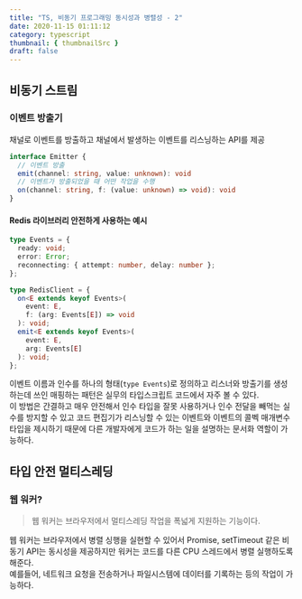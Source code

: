 ```yaml
---
title: "TS, 비동기 프로그래밍 동시성과 병렬성 - 2"
date: 2020-11-15 01:11:12
category: typescript
thumbnail: { thumbnailSrc }
draft: false
---
```


## 비동기 스트림

### 이벤트 방출기
채널로 이벤트를 방출하고 채널에서 발생하는 이벤트를 리스닝하는 API를 제공
```ts
interface Emitter {
  // 이벤트 방출
  emit(channel: string, value: unknown): void
  // 이벤트가 방출되었을 때 어떤 작업을 수행
  on(channel: string, f: (value: unknown) => void): void
}
```

#### Redis 라이브러리 안전하게 사용하는 예시
```ts
type Events = {
  ready: void;
  error: Error;
  reconnecting: { attempt: number, delay: number };
};

type RedisClient = {
  on<E extends keyof Events>(
    event: E,
    f: (arg: Events[E]) => void
  ): void;
  emit<E extends keyof Events>(
    event: E,
    arg: Events[E]
  ): void;
};
```
이벤트 이름과 인수를 하나의 형태(`type Events`)로 정의하고 리스너와 방출기를 생성하는데 쓰인 매핑하는 패턴은 실무의 타입스크립트 코드에서 자주 볼 수 있다.<br/>
이 방법은 간결하고 매우 안전해서 인수 타입을 잘못 사용하거나 인수 전달을 빼먹는 실수를 방지할 수 있고 코드 편집기가 리스닝할 수 있는 이벤트와 이벤트의 콜벡 매개변수 타입을 제시하기 때문에 다른 개발자에게 코드가 하는 일을 설명하는 문서화 역할이 가능하다.

## 타입 안전 멀티스레딩

### 웹 워커?

> 웹 워커는 브라우저에서 멀티스레딩 작업을 폭넓게 지원하는 기능이다.

웹 워커는 브라우저에서 병렬 싱행을 실현할 수 있어서 Promise, setTimeout 같은 비동기 API는 동시성을 제공하지만 워커는 코드를 다른 CPU 스레드에서 병렬 실행하도록 해준다.<br/>
예를들어, 네트워크 요청을 전송하거나 파일시스템에 데이터를 기록하는 등의 작업이 가능하다.